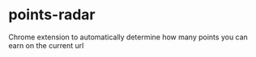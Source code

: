 # points-radar
Chrome extension to automatically determine how many points you can earn on the current url
